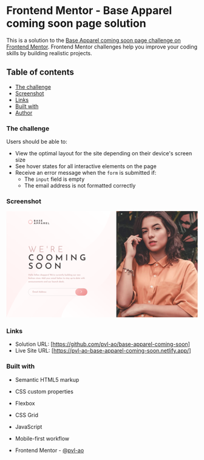 # Frontend Mentor - Base Apparel coming soon page solution

This is a solution to the [Base Apparel coming soon page challenge on Frontend Mentor](https://www.frontendmentor.io/challenges/base-apparel-coming-soon-page-5d46b47f8db8a7063f9331a0). Frontend Mentor challenges help you improve your coding skills by building realistic projects.

## Table of contents

- [The challenge](#the-challenge)
- [Screenshot](#screenshot)
- [Links](#links)
- [Built with](#built-with)
- [Author](#author)

### The challenge

Users should be able to:

- View the optimal layout for the site depending on their device's screen size
- See hover states for all interactive elements on the page
- Receive an error message when the `form` is submitted if:
  - The `input` field is empty
  - The email address is not formatted correctly

### Screenshot

![](./assets/screenshot.png)

### Links

- Solution URL: [https://github.com/pvl-ao/base-apparel-coming-soon]
- Live Site URL: [https://pvl-ao-base-apparel-coming-soon.netlify.app/]

### Built with

- Semantic HTML5 markup
- CSS custom properties
- Flexbox
- CSS Grid
- JavaScript
- Mobile-first workflow

- Frontend Mentor - [@pvl-ao](https://www.frontendmentor.io/profile/pvl-ao)
